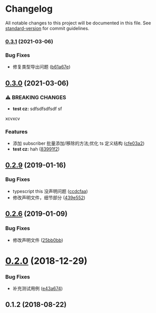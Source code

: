 # Changelog

All notable changes to this project will be documented in this file. See [standard-version](https://github.com/conventional-changelog/standard-version) for commit guidelines.

### [0.3.1](https://github.com/rni-l/eventBus/compare/v0.3.0...v0.3.1) (2021-03-06)


### Bug Fixes

* 修复类型导出问题 ([b61a67e](https://github.com/rni-l/eventBus/commit/b61a67e3e6888e4a200e9b4ddff1de7c9b0b5866))

## [0.3.0](https://github.com/rni-l/eventBus/compare/v0.2.9...v0.3.0) (2021-03-06)


### ⚠ BREAKING CHANGES

* **test cz:** sdfsdfsdfsdf sf

xcvxcv

### Features

* 添加 subscriber 批量添加/移除的方法;优化 ts 定义结构 ([cfe03a2](https://github.com/rni-l/eventBus/commit/cfe03a232b5d0e6bfdbd90fd7fb18e3957ae7d27))
* **test cz:** hah ([83991f2](https://github.com/rni-l/eventBus/commit/83991f2b548bc5d45f6723c7d6518eb390e54a18))

## [0.2.9](https://github.com/rni-l/eventBus/compare/v0.2.6...v0.2.9) (2019-01-16)


### Bug Fixes

* typescript  this 没声明问题 ([ccdcfaa](https://github.com/rni-l/eventBus/commit/ccdcfaa))
* 修改声明文件，细节部分 ([439e552](https://github.com/rni-l/eventBus/commit/439e552))



## [0.2.6](https://github.com/rni-l/eventBus/compare/v0.2.0...v0.2.6) (2019-01-09)


### Bug Fixes

* 修改声明文件 ([25bb0bb](https://github.com/rni-l/eventBus/commit/25bb0bb))



# [0.2.0](https://github.com/rni-l/eventBus/compare/v0.1.2...v0.2.0) (2018-12-29)


### Bug Fixes

* 补充测试用例 ([e43a674](https://github.com/rni-l/eventBus/commit/e43a674))



## 0.1.2 (2018-08-22)
